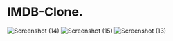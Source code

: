 # IMDB-Clone.
![Screenshot (14)](https://user-images.githubusercontent.com/120245077/215147109-aee0be70-0420-4894-b00d-85cb5f60260a.png)
![Screenshot (15)](https://user-images.githubusercontent.com/120245077/215147132-b5a833b7-59d1-467a-bb4c-99886e6f7c9a.png)
![Screenshot (13)](https://user-images.githubusercontent.com/120245077/215147148-69695f4f-9858-49b1-a3a4-2c5d104ad5a8.png)
